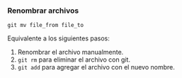 ### Renombrar archivos
`git mv file_from file_to`

Equivalente a los siguientes pasos:
1. Renombrar el archivo manualmente.
2. `git rm` para eliminar el archivo con git.
3. `git add` para agregar el archivo con el nuevo nombre.
